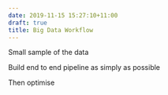 ```yaml
---
date: 2019-11-15 15:27:10+11:00
draft: true
title: Big Data Workflow
---
```


Small sample of the data

Build end to end pipeline as simply as possible

Then optimise